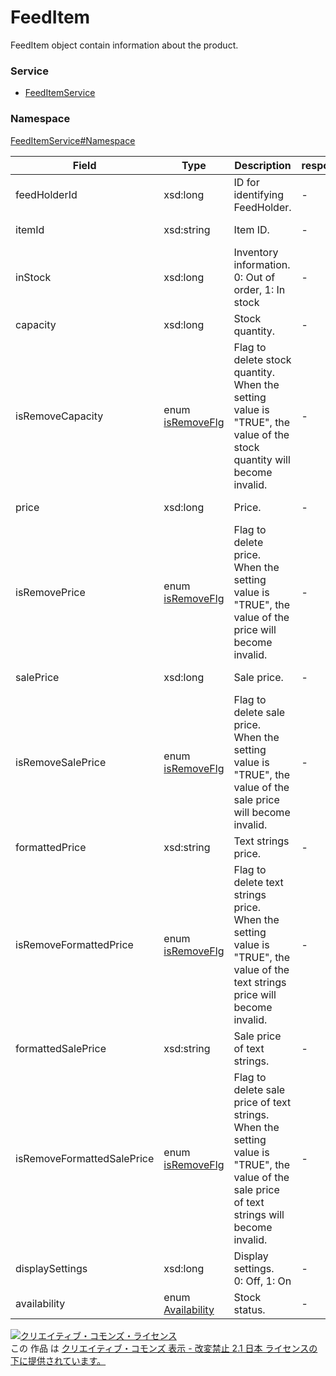 

# FeedItem

FeedItem object contain information about the product.

### Service

+ [FeedItemService](../../services/FeedItemService.md)

### Namespace

[FeedItemService#Namespace](../../services/FeedItemService.md#namespace)

| Field | Type | Description | response | set |
| ----- | ---- | ----------- | -------- | --------- |
| feedHolderId | xsd:long | ID for identifying FeedHolder. | - | Requirement<br/>NotUpdatable | |
| itemId | xsd:string | Item ID. | - | Requirement<br/>NotUpdatable | |
| inStock | xsd:long | Inventory information. <br> 0: Out of order, 1: In stock | - | Optional<br/>Updatable | |
| capacity | xsd:long | Stock quantity. | - | Optional<br/>Updatable | |
| isRemoveCapacity | enum [isRemoveFlg](./isRemoveFlg.md) | Flag to delete stock quantity.<br>When the setting value is "TRUE", the value of the stock quantity will become invalid. | - | Optional<br/>Updatable | |
| price | xsd:long | Price. | - | Optional<br/>Updatable | |
| isRemovePrice | enum [isRemoveFlg](./isRemoveFlg.md) | Flag to delete price.<br>When the setting value is "TRUE", the value of the price will become invalid. | - | Optional<br/>Updatable | |
| salePrice | xsd:long | Sale price. | - | Optional<br/>Updatable | |
| isRemoveSalePrice | enum [isRemoveFlg](./isRemoveFlg.md) | Flag to delete sale price.<br>When the setting value is "TRUE", the value of the sale price will become invalid. | - | Optional<br/>Updatable | |
| formattedPrice | xsd:string | Text strings price. | - | Optional<br/>Updatable | |
| isRemoveFormattedPrice | enum [isRemoveFlg](./isRemoveFlg.md) | Flag to delete text strings price.<br>When the setting value is "TRUE", the value of the text strings price will become invalid. | - | Optional<br/>Updatable | |
| formattedSalePrice | xsd:string | Sale price of text strings. | - | Optional<br/>Updatable | |
| isRemoveFormattedSalePrice | enum [isRemoveFlg](./isRemoveFlg.md) | Flag to delete sale price of text strings.<br>When the setting value is "TRUE", the value of the sale price of text strings will become invalid. | - | Optional<br/>Updatable | |
| displaySettings | xsd:long | Display settings.<br>0: Off, 1: On | - | Optional<br/>Updatable | |
| availability | enum [Availability](./Availability.md) | Stock status. | - | Optional<br/>Updatable | |

<a rel="license" href="http://creativecommons.org/licenses/by-nd/2.1/jp/"><img alt="クリエイティブ・コモンズ・ライセンス" style="border-width:0" src="https://i.creativecommons.org/l/by-nd/2.1/jp/88x31.png" /></a><br />この 作品 は <a rel="license" href="http://creativecommons.org/licenses/by-nd/2.1/jp/">クリエイティブ・コモンズ 表示 - 改変禁止 2.1 日本 ライセンスの下に提供されています。</a>
